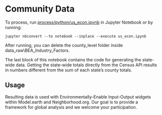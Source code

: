 # Community Data

To process, run [process/python/us_econ.ipynb](process/python/us_econ.ipynb) in Jupyter Notebook or by running:  


	jupyter nbconvert --to notebook --inplace --execute us_econ.ipynb


After running, you can delete the county_level folder inside data_raw\BEA_Industry_Factors.  

The last block of this notebook contains the code for generating the state-wide data. Getting the state-wide totals directly from the Census API results in numbers different from the sum of each state’s county totals.  


## Usage  

Resulting data is used with Environmentally-Enable Input-Output widgets within Model.earth and Neighborhood.org.  Our goal is to provide a framework for global analysis and we welcome your participation.


